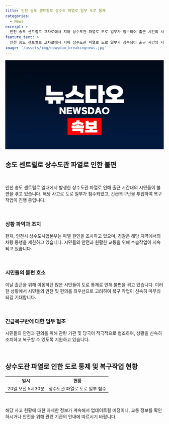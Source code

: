 ```yaml
---
title: 인천 송도 센트럴로 상수도 파열로 일부 도로 통제
categories:
  - News
excerpt: >
  인천 송도 센트럴로 교차로에서 지하 상수도관 파열로 도로 일부가 침수되어 출근 시간의 시민들에게 불편을 초래했습니다. 상수도사업본부는 긴급복구반을 투입해 복구 작업 중이며, 경찰도 교통 통제에 나섰습니다. 현재 원인 파악 중이지만 시민들은 출근시간에 불편을 호소하고 있습니다.
feature_text: >
  인천 송도 센트럴로 교차로에서 지하 상수도관 파열로 도로 일부가 침수되어 출근 시간의 시민들에게 불편을 초래했습니다. 상수도사업본부는 긴급복구반을 투입해 복구 작업 중이며, 경찰도 교통 통제에 나섰습니다. 현재 원인 파악 중이지만 시민들은 출근시간에 불편을 호소하고 있습니다.
image: '/assets/img/newsdao_breakingnews.jpg'
---
```


<p><img src="/assets/img/newsdao_breakingnews.jpg" alt="koreaapp 속보" /></p>

<h2 data-ke-size="size26">송도 센트럴로 상수도관 파열로 인한 불편</h2>

<p data-ke-size="size16">&nbsp;</p>

<p>인천 송도 센트럴로 일대에서 발생한 상수도관 파열로 인해 출근 시간대의 시민들이 불편을 겪고 있습니다. 해당 사고로 도로 일부가 침수되었고, 긴급복구반을 투입하여 복구 작업이 진행 중입니다.</p>

<p data-ke-size="size16">&nbsp;</p>

<h3>상황 파악과 조치</h3>

<p data-ke-size="size16">현재, 인천시 상수도사업본부는 파열 원인을 조사하고 있으며, 경찰은 해당 지역에서의 차량 통행을 제한하고 있습니다. 시민들의 안전과 원활한 교통을 위해 수습작업이 지속되고 있습니다.</p>

<p data-ke-size="size16">&nbsp;</p>

<h3>시민들의 불편 호소</h3>

<p data-ke-size="size16">이날 출근을 위해 이동하던 많은 시민들이 도로 통제로 인해 불편을 겪고 있습니다. 이러한 상황에서 시민들의 안전 및 편의를 최우선으로 고려하여 복구 작업이 신속히 마무리되길 기대합니다.</p>

<p data-ke-size="size16">&nbsp;</p>

<h3>긴급복구반에 대한 업무 협조</h3>

<p data-ke-size="size16">시민들의 안전과 편의를 위해 관련 기관 및 당국이 적극적으로 협조하여, 상황을 신속히 조치하고 복구할 수 있도록 지원하고 있습니다.</p>

<p data-ke-size="size16">&nbsp;</p>

<h2 data-ke-size="size26">상수도관 파열로 인한 도로 통제 및 복구작업 현황</h2>

<table>
  <tr>
    <td style="text-align: center; height: 17px;"><b>일시</b></td>
    <td style="text-align: center; height: 17px;"><b>현황</b></td>
  </tr>
  <tr>
    <td style="text-align: center; height: 17px;">20일 오전 5시30분</td>
    <td style="text-align: center; height: 17px;">상수도관 파열로 도로 일부 침수</td>
  </tr>
</table>

<p data-ke-size="size16">&nbsp;</p>

<p>해당 사고 현황에 대한 자세한 정보가 계속해서 업데이트될 예정이니, 교통 정보를 확인하시거나 안전을 위해 관련 기관의 안내에 따르시기 바랍니다.</p>

